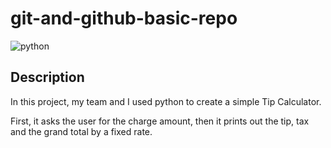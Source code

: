 # git-and-github-basic-repo
![python](https://img.shields.io/badge/Python-3776AB?style=for-the-badge&logo=python&logoColor=white)
## Description
In this project, my team and I used python to create a simple Tip Calculator. 

First, it asks the user for the charge amount, then it prints out the tip, tax and the grand total by a fixed rate.
